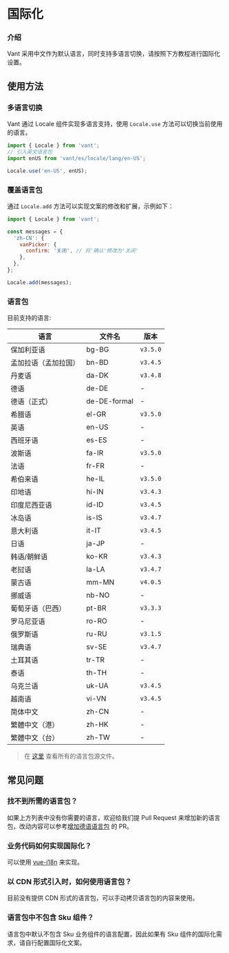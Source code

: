 # 国际化

### 介绍

Vant 采用中文作为默认语言，同时支持多语言切换，请按照下方教程进行国际化设置。

## 使用方法

### 多语言切换

Vant 通过 Locale 组件实现多语言支持，使用 `Locale.use` 方法可以切换当前使用的语言。

```js
import { Locale } from 'vant';
// 引入英文语言包
import enUS from 'vant/es/locale/lang/en-US';

Locale.use('en-US', enUS);
```

### 覆盖语言包

通过 `Locale.add` 方法可以实现文案的修改和扩展，示例如下：

```js
import { Locale } from 'vant';

const messages = {
  'zh-CN': {
    vanPicker: {
      confirm: '关闭', // 将'确认'修改为'关闭'
    },
  },
};

Locale.add(messages);
```

### 语言包

目前支持的语言:

| 语言                 | 文件名       | 版本     |
| -------------------- | ------------ | -------- |
| 保加利亚语           | bg-BG        | `v3.5.0` |
| 孟加拉语（孟加拉国） | bn-BD        | `v3.4.5` |
| 丹麦语               | da-DK        | `v3.4.8` |
| 德语                 | de-DE        | -        |
| 德语（正式）         | de-DE-formal | -        |
| 希腊语               | el-GR        | `v3.5.0` |
| 英语                 | en-US        | -        |
| 西班牙语             | es-ES        | -        |
| 波斯语               | fa-IR        | `v3.5.0` |
| 法语                 | fr-FR        | -        |
| 希伯来语             | he-IL        | `v3.5.0` |
| 印地语               | hi-IN        | `v3.4.3` |
| 印度尼西亚语         | id-ID        | `v3.4.5` |
| 冰岛语               | is-IS        | `v3.4.7` |
| 意大利语             | it-IT        | `v3.4.5` |
| 日语                 | ja-JP        | -        |
| 韩语/朝鲜语          | ko-KR        | `v3.4.3` |
| 老挝语               | la-LA        | `v3.4.7` |
| 蒙古语               | mm-MN        | `v4.0.5` |
| 挪威语               | nb-NO        | -        |
| 葡萄牙语（巴西）     | pt-BR        | `v3.3.3` |
| 罗马尼亚语           | ro-RO        | -        |
| 俄罗斯语             | ru-RU        | `v3.1.5` |
| 瑞典语               | sv-SE        | `v3.4.7` |
| 土耳其语             | tr-TR        | -        |
| 泰语                 | th-TH        | -        |
| 乌克兰语             | uk-UA        | `v3.4.5` |
| 越南语               | vi-VN        | `v3.4.5` |
| 简体中文             | zh-CN        | -        |
| 繁體中文（港）       | zh-HK        | -        |
| 繁體中文（台）       | zh-TW        | -        |

> 在 [这里](https://github.com/vant-ui/vant/tree/main/packages/vant/src/locale/lang) 查看所有的语言包源文件。

## 常见问题

### 找不到所需的语言包？

如果上方列表中没有你需要的语言，欢迎给我们提 Pull Request 来增加新的语言包，改动内容可以参考[增加德语语言包](https://github.com/vant-ui/vant/pull/7245) 的 PR。

### 业务代码如何实现国际化？

可以使用 [vue-i18n](https://github.com/kazupon/vue-i18n) 来实现。

### 以 CDN 形式引入时，如何使用语言包？

目前没有提供 CDN 形式的语言包，可以手动拷贝语言包的内容来使用。

### 语言包中不包含 Sku 组件？

语言包中默认不包含 Sku 业务组件的语言配置，因此如果有 Sku 组件的国际化需求，请自行配置国际化文案。
